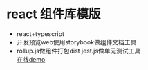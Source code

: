 # react 组件库模版
- react+typescript
- 开发预览web使用storybook做组件文档工具
-  rollup.js做组件打包dist jest.js做单元测试工具<br>
[在线demo](http://g_guojq.gitee.io/react-component-template/?path=/story/button--button-types)

